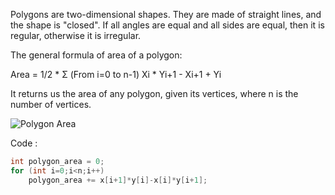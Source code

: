 Polygons are two-dimensional shapes. They are made of straight lines, and the shape is "closed". If all angles are equal and all sides are equal, then it is regular, otherwise it is irregular.

The general formula of area of a polygon:

Area = 1/2 * Σ (From i=0 to n-1) Xi * Yi+1 - Xi+1 + Yi

It returns us the area of any polygon, given its vertices, where n is the number of vertices.


![Polygon Area](https://cloud.githubusercontent.com/assets/4555412/11033135/1ffec8cc-870b-11e5-83d9-fa175068b790.png)



Code : 

```C++
int polygon_area = 0;
for (int i=0;i<n;i++)
	polygon_area += x[i+1]*y[i]-x[i]*y[i+1];
```

